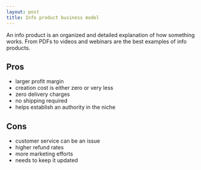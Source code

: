 ```yaml
---
layout: post
title: Info product business model
---
```


An info product is an organized and detailed explanation of how something works. From PDFs to videos and webinars are the best examples of info products.

## Pros

- larger profit margin
- creation cost is either zero or very less
- zero delivery charges
- no shipping required
- helps establish an authority in the niche

## Cons

- customer service can be an issue
- higher refund rates
- more marketing efforts
- needs to keep it updated
